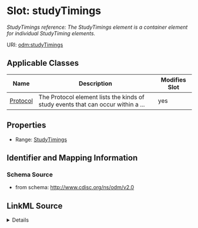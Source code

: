 # Slot: studyTimings


_StudyTimings reference: The StudyTimings element is a container element for individual StudyTiming elements._



URI: [odm:studyTimings](http://www.cdisc.org/ns/odm/v2.0/studyTimings)



<!-- no inheritance hierarchy -->




## Applicable Classes

| Name | Description | Modifies Slot |
| --- | --- | --- |
[Protocol](Protocol.md) | The Protocol element lists the kinds of study events that can occur within a ... |  yes  |







## Properties

* Range: [StudyTimings](StudyTimings.md)





## Identifier and Mapping Information







### Schema Source


* from schema: http://www.cdisc.org/ns/odm/v2.0




## LinkML Source

<details>
```yaml
name: studyTimings
description: 'StudyTimings reference: The StudyTimings element is a container element
  for individual StudyTiming elements.'
from_schema: http://www.cdisc.org/ns/odm/v2.0
rank: 1000
alias: studyTimings
domain_of:
- Protocol
range: StudyTimings

```
</details>